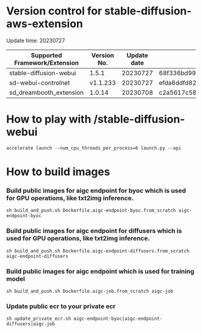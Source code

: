 # Version control for stable-diffusion-aws-extension

Update time: 20230727

| Supported Framework/Extension | Version No.| Update date | Commit ID |
| --------------------- | --------- | --------------------- | --------- |
| stable-diffusion-webui|1.5.1|20230727|68f336bd994bed5442ad95bad6b6ad5564a5409a|
| sd-webui-controlnet | v1.1.233|20230727|efda6ddfd82ebafc6e1150fbb7e1f27163482a82|
| sd_dreambooth_extension | 1.0.14| 20230708| c2a5617c587b812b5a408143ddfb18fc49234edf|
# How to play with /stable-diffusion-webui

```
accelerate launch --num_cpu_threads_per_process=6 launch.py --api

```

# How to build images


### Build public images for aigc endpoint for byoc which is used for GPU operations, like txt2img inference.

```
sh build_and_push.sh Dockerfile.aigc-endpoint-byoc.from_scratch aigc-endpoint-byoc

```

### Build public images for aigc endpoint for diffusers which is used for GPU operations, like txt2img inference.

```
sh build_and_push.sh Dockerfile.aigc-endpoint-diffusers.from_scratch aigc-endpoint-diffusers

```

### Build public images for aigc endpoint which is used for training model

```
sh build_and_push.sh Dockerfile.aigc-job.from_scratch aigc-job

```

### Update public ecr to your private ecr

```
sh update_private_ecr.sh aigc-endpoint-byoc|aigc-endpoint-diffusers|aigc-job

```
